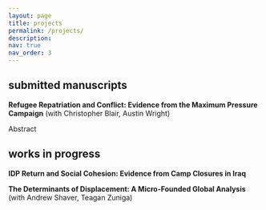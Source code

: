 ```yaml
---
layout: page
title: projects
permalink: /projects/
description: 
nav: true
nav_order: 3
---
```


## submitted manuscripts 
**Refugee Repatriation and Conflict: Evidence from the Maximum Pressure Campaign** (with Christopher Blair, Austin Wright) 
<a href="https://esoc.princeton.edu/wp39" target="_blank"><i class="fa fa-fw fa-link" aria-hidden="true"></i></a>

<div class="abstract-container">
  <div class="toggle-button" id="toggle-abstract-2">
    <span class="triangle"></span>
    <span>Abstract</span>
  </div>
  <div id="abstract-2" style="display: none;">
    How does refugee return shape conflict in migrants' destination communities? We argue that conditions inducing repatriation bear critically on the consequences of return. When refugees return because of worsening conditions in host countries, they are often marginalized and destitute. In this setting, mass return risks amplifying conflict in returnee-receiving communities. We test this theory leveraging the Trump administration's sudden reimposition of sanctions on Iran in 2018. These "Maximum Pressure" sanctions decimated the Iranian economy and spurred mass return of Afghan refugees from Iran. Exploiting historical returnee settlement patterns and the plausibly exogenous timing of the sanctions, we estimate the causal effect of large-scale refugee repatriation on violence. We find that the returnee influx increased insurgent violence in returnees' destination communities. We find suggestive evidence for an opportunity cost mechanism. Sanctions-induced currency depreciation reduced household incomes in returnee-receiving areas, lowering reservation wages and driving up insurgent recruitment. We also find evidence that Iran retaliated against the sanctions by escalating support for Afghan insurgent factions. While insurgent violence increased in repatriation communities, there was no effect on communal conflict.
  </div>
</div>

<script>
  document.addEventListener("DOMContentLoaded", function() {
    var toggleButton1 = document.getElementById("toggle-abstract-1");
    var abstract1 = document.getElementById("abstract-1");

    toggleButton1.addEventListener("click", function() {
      var isActive = toggleButton1.classList.contains("active");
      if (!isActive) {
        abstract1.style.display = "block";
        toggleButton1.classList.add("active");
      } else {
        abstract1.style.display = "none";
        toggleButton1.classList.remove("active");
      }
    });

    var toggleButton2 = document.getElementById("toggle-abstract-2");
    var abstract2 = document.getElementById("abstract-2");

    toggleButton2.addEventListener("click", function() {
      var isActive = toggleButton2.classList.contains("active");
      if (!isActive) {
        abstract2.style.display = "block";
        toggleButton2.classList.add("active");
      } else {
        abstract2.style.display = "none";
        toggleButton2.classList.remove("active");
      }
    });
  });
</script>


## works in progress 

**IDP Return and Social Cohesion: Evidence from Camp Closures in Iraq**

**The Determinants of Displacement: A Micro-Founded Global Analysis** (with Andrew Shaver, Teagan Zuniga) 
